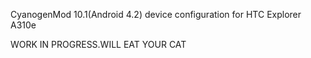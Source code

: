 CyanogenMod 10.1(Android 4.2) device configuration for HTC Explorer A310e

WORK IN PROGRESS.WILL EAT YOUR CAT
